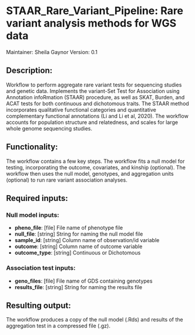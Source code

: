 # STAAR_Rare_Variant_Pipeline: Rare variant analysis methods for WGS data
Maintainer: Sheila Gaynor
Version: 0.1

## Description:
Workflow to perform aggregate rare variant tests for sequencing studies and genetic data. Implements the variant-Set Test for Association using Annotation infoRmation (STAAR) procedure, as well as SKAT, Burden, and ACAT tests for both continuous and dichotomous traits. The STAAR method incorporates qualitative functional categories and quantitative complementary functional annotations (Li and Li et al, 2020). The workflow accounts for population structure and relatedness, and scales for large whole genome sequencing studies.

## Functionality:
The workflow contains a few key steps. The workflow fits a null model for testing, incorporating the outcome, covariates, and kinship (optional). The workflow then uses the null model, genotypes, and aggregation units (optional) to run rare variant association analyses.

## Required inputs:
### Null model inputs:
- **pheno_file**: [file] File name of phenotype file
- **null_file**: [string] String for naming the null model file
- **sample_id**: [string] Column name of observation/id variable  
- **outcome**: [string] Column name of outcome variable  
- **outcome_type**: [string] Continuous or Dichotomous  

### Association test inputs:
- **geno_files**: [file] File name of GDS containing genotypes 
- **results_file**: [string] String for naming the results file

## Resulting output:
The workflow produces a copy of the null model (.Rds) and results of the aggregation test in a compressed file (.gz).


